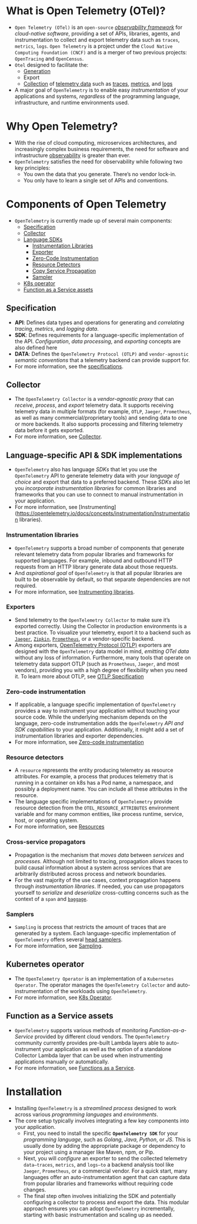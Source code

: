 # What is Open Telemetry (OTel)?

- `Open Telemetry (OTel)` is an `open-source` [*observability framework*](https://opentelemetry.io/docs/concepts/observability-primer/#what-is-observability) for *cloud-native software*, providing a set of APIs, libraries, agents, and instrumentation to collect and export telemetry data such as `traces`, `metrics`, `logs`. `Open Telemetry` is a project under the `Cloud Native Computing Foundation (CNCF)` and is a merger of two previous projects: `OpenTracing` and `OpenCensus`.
- `Otel` designed to facilitate the:
  - [Generation](https://opentelemetry.io/docs/concepts/instrumentation)
  - Export
  - [Collection](https://opentelemetry.io/docs/concepts/components/#collector)
of [telemetry data](https://opentelemetry.io/docs/concepts/signals/) such as [traces](https://opentelemetry.io/docs/concepts/signals/traces/), [metrics](https://opentelemetry.io/docs/concepts/signals/metrics/), and [logs](https://opentelemetry.io/docs/concepts/signals/logs/)
- A major goal of `OpenTelemetry` is to enable easy *instrumentation* of your applications and systems, *regardless* of the programming language, infrastructure, and runtime environments used.

# Why Open Telemetry?

- With the rise of cloud computing, microservices architectures, and increasingly complex business requirements, the need for software and infrastructure [observability](https://opentelemetry.io/docs/concepts/observability-primer/#what-is-observability) is greater than ever.
- `OpenTelemetry` satisfies the need for observability while following two key principles:
  - You own the data that you generate. There’s no vendor lock-in.
  - You only have to learn a single set of APIs and conventions.

# Components of Open Telemetry

- `OpenTelemetry` is currently made up of several main components:
  - [Specification](https://opentelemetry.io/docs/concepts/components/#specification)
  - [Collector](https://opentelemetry.io/docs/concepts/components/#collector)
  - [Language SDKs](https://opentelemetry.io/docs/concepts/components/#language-specific-api--sdk-implementations)
    - [Instrumentation Libraries](https://opentelemetry.io/docs/concepts/components/#instrumentation-libraries)
    - [Exporter](https://opentelemetry.io/docs/concepts/components/#exporters)
    - [Zero-Code Instrumentation](https://opentelemetry.io/docs/concepts/components/#zero-code-instrumentation)
    - [Resource Detectors](https://opentelemetry.io/docs/concepts/components/#resource-detectors)
    - [Copy Service Propagation](https://opentelemetry.io/docs/concepts/components/#cross-service-propagators)
    - [Sampler](https://opentelemetry.io/docs/concepts/components/#samplers)
  - [K8s operator](https://opentelemetry.io/docs/concepts/components/#kubernetes-operator)
  - [Function as a Service assets](https://opentelemetry.io/docs/concepts/components/#function-as-a-service-assets)

## Specification

- **API**: Defines data types and operations for generating and *correlating tracing*, *metrics*, and *logging data*.
- **SDK**: Defines requirements for a language-specific implementation of the API. *Configuration*, *data processing*, and *exporting* concepts are also defined here
- **DATA**: Defines the `OpenTelemetry Protocol (OTLP)` and `vendor-agnostic` *semantic conventions* that a telemetry backend can provide support for.
- For more information, see the [specifications](https://opentelemetry.io/docs/specs/).

## Collector

- The `OpenTelemetry Collector` is a *vendor-agnostic proxy* that can *receive*, *process*, and *export* telemetry data. It supports receiving telemetry data in multiple formats (for example, `OTLP`, `Jaeger`, `Prometheus`, as well as many commercial/proprietary tools) and sending data to one or more backends. It also supports processing and filtering telemetry data before it gets exported.
- For more information, see [Collector](https://opentelemetry.io/docs/collector/).

## Language-specific API & SDK implementations

- `OpenTelemetry` also has language *SDKs* that let you use the `OpenTelemetry` API to generate telemetry data with *your language of choice* and export that data to a preferred backend. These *SDKs* also let you *incorporate instrumentation libraries* for common libraries and frameworks that you can use to connect to manual instrumentation in your application.
- For more information, see [Instrumenting](<https://opentelemetry.io/docs/concepts/instrumentation/Instrumentation> libraries).

### Instrumentation libraries

- `OpenTelemetry` supports a broad number of components that generate relevant telemetry data from popular libraries and frameworks for supported languages. For example, inbound and outbound HTTP requests from an HTTP library generate data about those requests.
- And *aspirational goal* of `OpenTelemetry` is that all popular libraries are built to be observable by default, so that separate dependencies are not required.
- For more information, see [Instrumenting libraries](https://opentelemetry.io/docs/concepts/instrumentation/libraries/).

### Exporters

- Send telemetry to the `OpenTelemetry Collector` to make sure it’s exported correctly. Using the Collector in production environments is a best practice. To visualize your telemetry, export it to a backend such as [`Jaeger`](https://jaegertracing.io/), [`Zipkin`](https://zipkin.io/), [`Prometheus`](https://prometheus.io/), or a vendor-specific backend.
- Among exporters, [OpenTelemetry Protocol (OTLP)](https://opentelemetry.io/docs/specs/otlp/) exporters are designed with the `OpenTelemetry` data model in mind, *emitting OTel data* without any loss of information. Furthermore, many tools that operate on telemetry data support OTLP (such as `Prometheus`, `Jaeger`, and most vendors), providing you with a high degree of flexibility when you need it. To learn more about OTLP, see [OTLP Specification](https://opentelemetry.io/docs/specs/otlp/)

### Zero-code instrumentation

- If applicable, a language specific implementation of `OpenTelemetry` provides a way to instrument your application without touching your source code. While the underlying mechanism depends on the language, zero-code instrumentation adds the  `OpenTelemetry` *API and SDK capabilities* to your application. Additionally, it might add a set of instrumentation libraries and exporter dependencies.
- For more information, see [Zero-code instrumentation](https://opentelemetry.io/docs/concepts/instrumentation/zero-code/)

### Resource detectors

- A `resource` represents the entity producing telemetry as resource attributes. For example, a process that produces telemetry that is running in a container on k8s has a Pod name, a namespace, and possibly a deployment name. You can include all these attributes in the resource.
- The language specific implementations of `OpenTelemetry` provide resource detection from the `OTEL_RESOURCE_ATTRIBUTES` environment variable and for many common entities, like process runtime, service, host, or operating system.
- For more information, see [Resources](https://opentelemetry.io/docs/concepts/resources/)

### Cross-service propagators

- Propagation is the mechanism that *moves data* between *services* and *processes*. Although not limited to tracing, propagation allows traces to build causal information about a system across services that are arbitrarily distributed across process and network boundaries.
- For the vast majority of the use cases, context propagation happens through *instrumentation libraries*. If needed, you can use propagators yourself to *serialize* and *deserialize* cross-cutting concerns such as the context of a `span` and [`baggage`](https://opentelemetry.io/docs/concepts/signals/baggage/).

### Samplers

- `Sampling` is process that restricts the amount of traces that are generated by a system. Each language-specific implementation of `OpenTelemetry` offers several [head samplers](https://opentelemetry.io/docs/concepts/sampling/#head-sampling).
- For more information, see [Sampling](https://opentelemetry.io/docs/concepts/sampling).

## Kubernetes operator

- The `OpenTelemetry Operator` is an implementation of a `Kubernetes Operator`. The operator manages the `OpenTelemetry Collector` and auto-instrumentation of the workloads using `OpenTelemetry`.
- For more information, see [K8s Operator](https://opentelemetry.io/docs/platforms/kubernetes/operator/).

## Function as a Service assets

- `OpenTelemetry` supports various methods of monitoring *Function-as-a-Service* provided by different cloud vendors. The `OpenTelemetry` community currently provides pre-built Lambda layers able to auto-instrument your application as well as the option of a standalone Collector Lambda layer that can be used when instrumenting applications manually or automatically.
- For more information, see [Functions as a Service](https://opentelemetry.io/docs/platforms/faas/).

# Installation

- Installing `OpenTelemetry` is a *streamlined process* designed to work across various *programming languages* and *environments*.
- The core setup typically involves integrating a few key components into your application.
  - First, you need to install the specific **`OpenTelemetry SDK`** for your *programming language*, such as *Golang*, *Java*, *Python*, or *JS*. This is usually done by adding the appropriate package or dependency to your project using a manager like Maven, npm, or Pip.
  - Next, you will *configure* an exporter to send the collected telemetry `data—traces`, `metrics`, and `logs—to` a backend analysis tool like `Jaeger`, `Prometheus`, or a commercial vendor. For a quick start, many languages offer an auto-instrumentation agent that can capture data from popular libraries and frameworks without requiring code changes.
  - The final step often involves initializing the SDK and potentially configuring a collector to process and export the data. This modular approach ensures you can adopt `OpenTelemetry` incrementally, starting with basic instrumentation and scaling up as needed.
